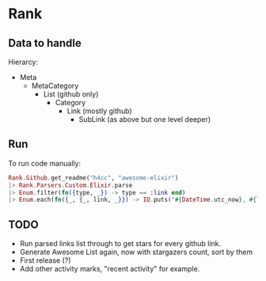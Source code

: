 # Rank

## Data to handle

Hierarcy:
- Meta
  - MetaCategory
    - List (github only)
      - Category
        - Link (mostly github)
          - SubLink (as above but one level deeper)

## Run

To run code manually:

```elixir
Rank.Github.get_readme("h4cc", "awesome-elixir")
|> Rank.Parsers.Custom.Elixir.parse
|> Enum.filter(fn({type, _}) -> type == :link end)
|> Enum.each(fn({_, {_, link, _}}) -> IO.puts("#{DateTime.utc_now}, #{link}"); Rank.Github.get_stargazers_count(link); end)
```

## TODO
- Run parsed links list through to get stars for every github link.
- Generate Awesome List again, now with stargazers count, sort by them
- First release (?)
- Add other activity marks, "recent activity" for example.
